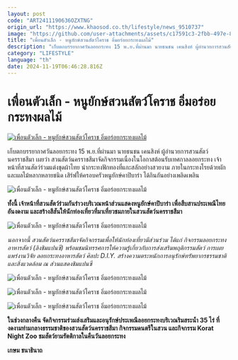 ```yaml
---
layout: post
code: "ART2411190636OZXTNG"
origin_url: "https://www.khaosod.co.th/lifestyle/news_9510737"
image: "https://github.com/user-attachments/assets/c17591c3-2fbb-497e-87ee-ce85374c860c"
title: "เพื่อนตัวเล็ก - หนูยักษ์สวนสัตว์โคราช อิ่มอร่อยกระทงผลไม้"
description: "เก็บตกบรรยากาศวันลอยกระทง 15 พ.ย.ที่ผ่านมา นายธนชน เคนสิงห์ ผู้อำนวยการสวนสัตว์นครราชสีมา เผยว่า สวนสัตว์นครราชสีมาจัดกิจกรรม"
category: "LIFESTYLE"
language: "th"
date: 2024-11-19T06:46:28.816Z
---
```


# เพื่อนตัวเล็ก - หนูยักษ์สวนสัตว์โคราช อิ่มอร่อยกระทงผลไม้

[![เพื่อนตัวเล็ก - หนูยักษ์สวนสัตว์โคราช อิ่มอร่อยกระทงผลไม้](https://www.khaosod.co.th/wpapp/uploads/2024/11/ปก-9-scaled.jpg "เพื่อนตัวเล็ก - หนูยักษ์สวนสัตว์โคราช อิ่มอร่อยกระทงผลไม้")](https://www.khaosod.co.th/wpapp/uploads/2024/11/ปก-9-scaled.jpg)

เก็บตกบรรยากาศวันลอยกระทง 15 พ.ย.ที่ผ่านมา นายธนชน เคนสิงห์ ผู้อำนวยการสวนสัตว์นครราชสีมา เผยว่า สวนสัตว์นครราชสีมาจัดกิจกรรมเนื่องในโอกาสต้อนรับเทศกาลลอยกระทง เจ้าหน้าที่สวนสัตว์ร่วมแต่งชุดผ้าไทย นำกระทงฟักทองที่แกะสลักอย่างสวยงาม ภายในกระทงโรยด้วยผักและผลไม้หลากหลายชนิด เสิร์ฟให้ครอบครัวหนูยักษ์คาปิบาร่า ได้กินกันอย่างเพลิดเพลิน

![เพื่อนตัวเล็ก - หนูยักษ์สวนสัตว์โคราช อิ่มอร่อยกระทงผลไม้](https://www.khaosod.co.th/wpapp/uploads/2024/11/01-14.jpg)

**ทั้งนี้ เจ้าหน้าที่สวนสัตว์ร่วมกันรำวงบริเวณหน้าส่วนแสดงหนูยักษ์คาปิบาร่า เพื่อสืบสานประเพณีไทยอันงดงาม และสร้างสีสันให้นักท่องเที่ยวที่มาเที่ยวชมภายในสวนสัตว์นครราชสีมา**

![เพื่อนตัวเล็ก - หนูยักษ์สวนสัตว์โคราช อิ่มอร่อยกระทงผลไม้](https://www.khaosod.co.th/wpapp/uploads/2024/11/04-9.jpg)

_นอกจากนี้ สวนสัตว์นครราชสีมาจัดกิจกรรมเพื่อให้นักท่องเที่ยวมีส่วนร่วม ได้แก่ กิจกรรมลอยกระทงอาหารสัตว์ (ลิงชิมแปนซี) พร้อมชมนิทรรศการให้ความรู้เกี่ยวกับการส่งเสริมพฤติกรรมสัตว์ การเผยแพร่งานวิจัย ลอยกระทงอาหารสัตว์ ศิลปะ D.I.Y. สร้างความตระหนักการอนุรักษ์ทรัพยากรธรรมชาติและสิ่งแวดล้อม ณ ส่วนแสดงชิมแปนซี_

![เพื่อนตัวเล็ก - หนูยักษ์สวนสัตว์โคราช อิ่มอร่อยกระทงผลไม้](https://www.khaosod.co.th/wpapp/uploads/2024/11/02-12.jpg)

![เพื่อนตัวเล็ก - หนูยักษ์สวนสัตว์โคราช อิ่มอร่อยกระทงผลไม้](https://www.khaosod.co.th/wpapp/uploads/2024/11/03-8.jpg)

![เพื่อนตัวเล็ก - หนูยักษ์สวนสัตว์โคราช อิ่มอร่อยกระทงผลไม้](https://www.khaosod.co.th/wpapp/uploads/2024/11/05-รูปเด่น-2.jpg)

**ในช่วงกลางคืน จัดกิจกรรมร่วมส่งเสริมและอนุรักษ์ประเพณีลอยกระทงบริเวณริมสระน้ำ 35 ไร่ ที่งดงามท่ามกลางธรรมชาติของสวนสัตว์นครราชสีมา กิจกรรมดนตรีในสวน และกิจกรรม Korat Night Zoo ชมสัตว์ยามรัตติกาลในคืนวันลอยกระทง**

**เกษม ชนาธินาถ**